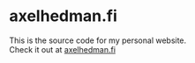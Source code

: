 # axelhedman.fi

This is the source code for my personal website.  
Check it out at [axelhedman.fi](https://axelhedman.fi)
